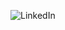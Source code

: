 ![LinkedIn](https://img.shields.io/badge/linkedin-%230077B5.svg?style=for-the-badge&logo=linkedin&logoColor=white)
